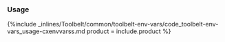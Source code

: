 <!--  usedin: [ _legacy_docker/Toolbelt/toolbelt-env-vars.md, _maestro/Toolbelt/toolbelt-env-vars.md, _node/toolbelt/toolbelt-env-vars.md, _rails/Toolbelt/toolbelt-env-vars.md] -->


### Usage

{%include _inlines/Toolbelt/common/toolbelt-env-vars/code_toolbelt-env-vars_usage-cxenvvarss.md  product = include.product %}
